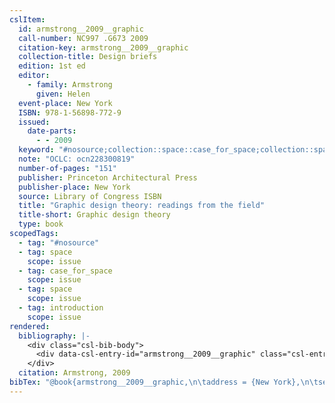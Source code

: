 ```yaml
---
cslItem:
  id: armstrong__2009__graphic
  call-number: NC997 .G673 2009
  citation-key: armstrong__2009__graphic
  collection-title: Design briefs
  edition: 1st ed
  editor:
    - family: Armstrong
      given: Helen
  event-place: New York
  ISBN: 978-1-56898-772-9
  issued:
    date-parts:
      - - 2009
  keyword: "#nosource;collection::space::case_for_space;collection::space::introduction"
  note: "OCLC: ocn228300819"
  number-of-pages: "151"
  publisher: Princeton Architectural Press
  publisher-place: New York
  source: Library of Congress ISBN
  title: "Graphic design theory: readings from the field"
  title-short: Graphic design theory
  type: book
scopedTags:
  - tag: "#nosource"
  - tag: space
    scope: issue
  - tag: case_for_space
    scope: issue
  - tag: space
    scope: issue
  - tag: introduction
    scope: issue
rendered:
  bibliography: |-
    <div class="csl-bib-body">
      <div data-csl-entry-id="armstrong__2009__graphic" class="csl-entry">Armstrong, H. ed. (2009) <i>Graphic design theory: readings from the field</i>. 1st ed. New York: Princeton Architectural Press (Design briefs).</div>
    </div>
  citation: Armstrong, 2009
bibTex: "@book{armstrong__2009__graphic,\n\taddress = {New York},\n\tseries = {Design briefs},\n\tedition = {1st ed},\n\teditor = {Armstrong, Helen},\n\tyear = {2009},\n\tnote = {OCLC: ocn228300819},\n\tpublisher = {Princeton Architectural Press},\n\ttitle = {Graphic design theory: readings from the field},\n}\n\n"
---
```

